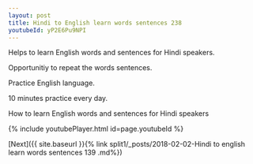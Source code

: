 ```yaml
---
layout: post
title: Hindi to English learn words sentences 238 
youtubeId: yP2E6Pu9NPI
---
```

 
 
Helps to learn English words and sentences for Hindi speakers.

Opportunitiy to repeat the words sentences. 

Practice English language. 
 
10 minutes practice every day. 
 
How to learn English words and sentences for Hindi speakers 
 
{% include youtubePlayer.html id=page.youtubeId %}
 
 
[Next]({{ site.baseurl }}{% link  split1/_posts/2018-02-02-Hindi to english learn words sentences 139 .md%})
 
